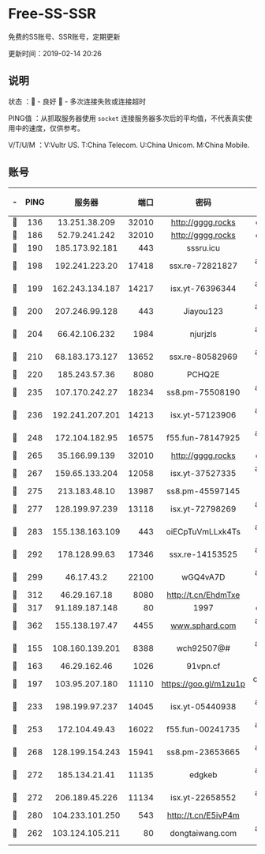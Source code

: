 # Free-SS-SSR

免费的SS账号、SSR账号，定期更新

更新时间：2019-02-14 20:26

## 说明

状态     ：🙂 - 良好 🙁 - 多次连接失败或连接超时

PING值   ：从抓取服务器使用 `socket` 连接服务器多次后的平均值，不代表真实使用中的速度，仅供参考。

V/T/U/M  ：V:Vultr US. T:China Telecom. U:China Unicom. M:China Mobile.

## 账号

|-|PING|服务器|端口|密码|加密方式|区域|V/T/U/M|
|:----:|:----:|:-----:|-----:|:----:|:----:|:----:|:----:|
|🙂|136|13.251.38.209|32010|http://gggg.rocks|chacha20|SG|9↑/10↑/10↑/9↑|
|🙂|186|52.79.241.242|32010|http://gggg.rocks|chacha20|KR|9↑/9↑/10↑/10↑|
|🙂|190|185.173.92.181|443|sssru.icu|rc4-md5|RU|10↑/9↑/10↑/9↑|
|🙂|198|192.241.223.20|17418|ssx.re-72821827|aes-256-cfb|US|7↑/6↑/6↑/6↑|
|🙂|199|162.243.134.187|14217|isx.yt-76396344|aes-256-cfb|US|10↑/10↑/10↑/10↑|
|🙂|200|207.246.99.128|443|Jiayou123|aes-256-cfb|US|9↑/10↑/10↑/10↑|
|🙂|204|66.42.106.232|1984|njurjzls|aes-256-cfb|US|10↑/10↑/10↑/10↑|
|🙂|210|68.183.173.127|13652|ssx.re-80582969|aes-256-cfb|US|7↑/6↑/6↑/6↑|
|🙂|220|185.243.57.36|8080|PCHQ2E|rc4-md5|US|10↑/10↑/10↑/10↑|
|🙂|235|107.170.242.27|18234|ss8.pm-75508190|aes-256-cfb|US|10↑/10↑/9↑/10↑|
|🙂|236|192.241.207.201|14213|isx.yt-57123906|aes-256-cfb|US|10↑/10↑/10↑/10↑|
|🙂|248|172.104.182.95|16575|f55.fun-78147925|aes-256-cfb|SG|10↑/10↑/9↑/10↑|
|🙂|265|35.166.99.139|32010|http://gggg.rocks|chacha20|US|10↑/10↑/10↑/10↑|
|🙂|267|159.65.133.204|12058|isx.yt-37527335|aes-256-cfb|SG|10↑/10↑/10↑/10↑|
|🙂|275|213.183.48.10|13987|ss8.pm-45597145|rc4-md5|RU|7↑/6↑/6↑/6↑|
|🙂|277|128.199.97.239|13118|isx.yt-72798269|aes-256-cfb|SG|10↑/10↑/10↑/10↑|
|🙂|283|155.138.163.109|443|oiECpTuVmLLxk4Ts|aes-256-cfb|US|1↑/10↑/10↑/10↑|
|🙂|292|178.128.99.63|17346|ssx.re-14153525|aes-256-cfb|SG|7↑/6↑/6↑/6↑|
|🙂|299|46.17.43.2|22100|wGQ4vA7D|aes-256-gcm|RU|4↑/10↑/10↑/10↑|
|🙂|312|46.29.167.18|8080|http://t.cn/EhdmTxe|rc4-md5|RU|4↑/3↑/3↑/3↑|
|🙂|317|91.189.187.148|80|1997|chacha20|US|10↑/10↑/10↑/10↑|
|🙂|362|155.138.197.47|4455|www.sphard.com|aes-256-cfb|US|9↑/8↑/8↑/8↑|
|🙂|155|108.160.139.201|8388|wch92507@#|aes-256-cfb|JP|10↑/10↑/10↑/10↑|
|🙂|163|46.29.162.46|1026|91vpn.cf|rc4-md5|RU|10↑/10↑/10↑/10↑|
|🙂|197|103.95.207.180|11110|https://goo.gl/m1zu1p|chacha20-ietf|US|9↑/9↑/10↑/8↑|
|🙂|233|198.199.97.237|14045|isx.yt-05440938|aes-256-cfb|US|10↑/10↑/10↑/10↑|
|🙂|253|172.104.49.43|16022|f55.fun-00241735|aes-256-cfb|SG|6↑/6↑/6↑/6↑|
|🙂|268|128.199.154.243|15941|ss8.pm-23653665|aes-256-cfb|SG|10↑/10↑/9↑/10↑|
|🙂|272|185.134.21.41|11135|edgkeb|aes-256-cfb|GB|10↑/10↑/10↑/10↑|
|🙂|272|206.189.45.226|11134|isx.yt-22658552|aes-256-cfb|SG|10↑/10↑/10↑/10↑|
|🙂|280|104.233.101.250|543|http://t.cn/E5ivP4m|rc4-md5|CA|10↑/10↑/10↑/10↑|
|🙁|262|103.124.105.211|80|dongtaiwang.com|aes-256-cfb|US|10↑/10↑/10↑/10↑|
